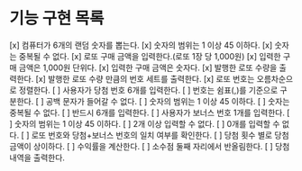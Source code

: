 # 기능 구현 목록

[x] 컴퓨터가 6개의 랜덤 숫자를 뽑는다.
    [x] 숫자의 범위는 1 이상 45 이하다.
    [x] 숫자는 중복될 수 없다.
[x] 로또 구매 금액을 입력한다.(로또 1장 당 1,000원)
    [x] 입력한 구매 금액은 1,000원 단위다.
    [x] 입력한 구매 금액은 숫자다.
    [x] 발행한 로또 수량을 출력한다.
    [x] 발행한 로또 수량 만큼의 번호 세트를 출력한다.
        [x] 로또 번호는 오름차순으로 정렬한다.
[ ] 사용자가 당첨 번호 6개를 입력한다.
    [ ] 번호는 쉼표(,)를 기준으로 구분한다.
    [ ] 공백 문자가 들어갈 수 없다.
    [ ] 숫자의 범위는 1 이상 45 이하다.
    [ ] 숫자는 중복될 수 없다.
    [ ] 반드시 6개를 입력한다.
[ ] 사용자가 보너스 번호 1개를 입력한다.
    [ ] 숫자의 범위는 1 이상 45 이하다.
    [ ] 2개 이상 입력할 수 없다.
    [ ] 0개를 입력할 수 없다.
[ ] 로또 번호와 당첨+보너스 번호의 일치 여부를 확인한다.
    [ ] 당첨 횟수 별로 당첨 금액이 상이하다.
[ ] 수익률을 계산한다.
    [ ] 소수점 둘째 자리에서 반올림한다.
[ ] 당첨 내역을 출력한다.
